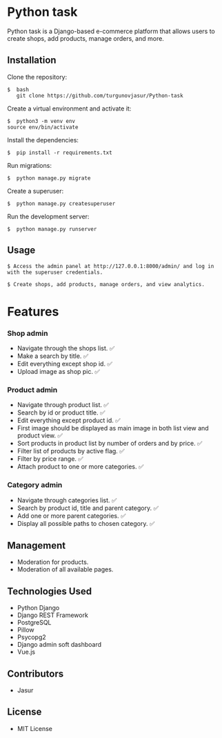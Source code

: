 # Python task

Python task is a Django-based e-commerce platform that allows users to create shops, add products, manage orders, and more.

## Installation

Clone the repository:
```
$  bash
   git clone https://github.com/turgunovjasur/Python-task
```
Create a virtual environment and activate it:
```
$  python3 -m venv env
source env/bin/activate
```
Install the dependencies:
```
$  pip install -r requirements.txt
```
Run migrations:
```
$  python manage.py migrate
```
Create a superuser:
```
$  python manage.py createsuperuser
```
Run the development server:
```
$  python manage.py runserver
```


## Usage

```
$ Access the admin panel at http://127.0.0.1:8000/admin/ and log in with the superuser credentials.
```
```
$ Create shops, add products, manage orders, and view analytics.
```

# Features

### Shop admin
* Navigate through the shops list. ✅
* Make a search by title. ✅
* Edit everything except shop id. ✅
* Upload image as shop pic. ✅

### Product admin
* Navigate through product list. ✅
* Search by id or product title. ✅
* Edit everything except product id. ✅
* First image should be displayed as main image in both list view and product view. ✅
* Sort products in product list by number of orders and by price. ✅
* Filter list of products by active flag. ✅
* Filter by price range. ✅
* Attach product to one or more categories. ✅

### Category admin
* Navigate through categories list. ✅
* Search by product id, title and parent category. ✅
* Add one or more parent categories. ✅
* Display all possible paths to chosen category. ✅

## Management

* Moderation for products.
* Moderation of all available pages.

## Technologies Used

* Python Django
* Django REST Framework
* PostgreSQL
* Pillow
* Psycopg2
* Django admin soft dashboard
* Vue.js

## Contributors

* Jasur

## License

* MIT License

